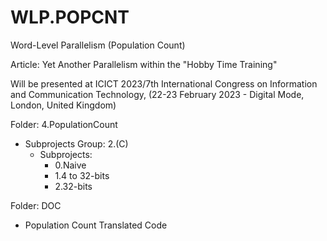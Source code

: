 # WLP.POPCNT
 Word-Level Parallelism (Population Count)

 Article: Yet Another Parallelism within the "Hobby Time Training"
 
 Will be presented at ICICT 2023/7th International Congress on Information and Communication Technology, (22-23 February 2023 - Digital Mode, London, United Kingdom)

 Folder: 4.PopulationCount
 - Subprojects Group: 2.(C)
   - Subprojects:
     - 0.Naive
     - 1.4 to 32-bits
     - 2.32-bits

 Folder: DOC
 - Population Count Translated Code

